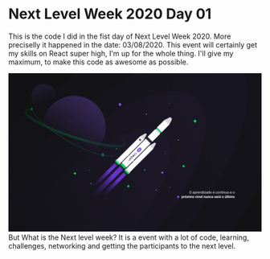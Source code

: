 # Next Level Week 2020 Day 01

This is the code I did in the fist day of Next Level Week 2020. More preciselly it happened in the date: 03/08/2020.
This  event will certainly get my skills on React super high, I'm up for the whole thing. I'll give my maximum, to make this code as awesome as possible.

![NLW2020](https://github.com/MestreALMO/NextLevelWeek2020Day01/blob/master/NLW_wallpapers/1%20-%20NLW%20%2302%20-%201400x900.jpg?raw=true)
But What is the Next level week? It is a event with a lot of code, learning, challenges, networking and getting the participants to the next level.
